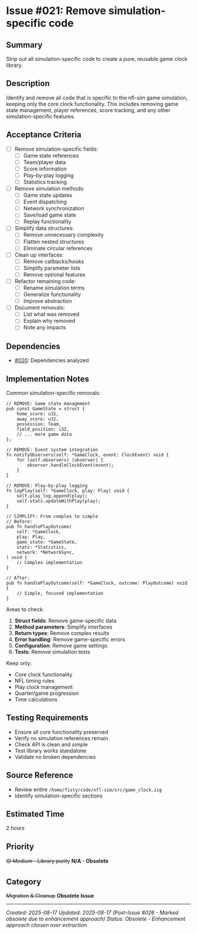 # Issue #021: Remove simulation-specific code

## Summary
Strip out all simulation-specific code to create a pure, reusable game clock library.

## Description
Identify and remove all code that is specific to the nfl-sim game simulation, keeping only the core clock functionality. This includes removing game state management, player references, score tracking, and any other simulation-specific features.

## Acceptance Criteria
- [ ] Remove simulation-specific fields:
  - [ ] Game state references
  - [ ] Team/player data
  - [ ] Score information
  - [ ] Play-by-play logging
  - [ ] Statistics tracking
- [ ] Remove simulation methods:
  - [ ] Game state updates
  - [ ] Event dispatching
  - [ ] Network synchronization
  - [ ] Save/load game state
  - [ ] Replay functionality
- [ ] Simplify data structures:
  - [ ] Remove unnecessary complexity
  - [ ] Flatten nested structures
  - [ ] Eliminate circular references
- [ ] Clean up interfaces:
  - [ ] Remove callbacks/hooks
  - [ ] Simplify parameter lists
  - [ ] Remove optional features
- [ ] Refactor remaining code:
  - [ ] Rename simulation terms
  - [ ] Generalize functionality
  - [ ] Improve abstraction
- [ ] Document removals:
  - [ ] List what was removed
  - [ ] Explain why removed
  - [ ] Note any impacts

## Dependencies
- [#020](020_dependency_analysis.md): Dependencies analyzed

## Implementation Notes
Common simulation-specific removals:

```zig
// REMOVE: Game state management
pub const GameState = struct {
    home_score: u32,
    away_score: u32,
    possession: Team,
    field_position: i32,
    // ... more game data
};

// REMOVE: Event system integration
fn notifyObservers(self: *GameClock, event: ClockEvent) void {
    for (self.observers) |observer| {
        observer.handleClockEvent(event);
    }
}

// REMOVE: Play-by-play logging
fn logPlay(self: *GameClock, play: Play) void {
    self.play_log.append(play);
    self.stats.updateWithPlay(play);
}

// SIMPLIFY: From complex to simple
// Before:
pub fn handlePlayOutcome(
    self: *GameClock,
    play: Play,
    game_state: *GameState,
    stats: *Statistics,
    network: *NetworkSync,
) void {
    // Complex implementation
}

// After:
pub fn handlePlayOutcome(self: *GameClock, outcome: PlayOutcome) void {
    // Simple, focused implementation
}
```

Areas to check:
1. **Struct fields**: Remove game-specific data
2. **Method parameters**: Simplify interfaces
3. **Return types**: Remove complex results
4. **Error handling**: Remove game-specific errors
5. **Configuration**: Remove game settings
6. **Tests**: Remove simulation tests

Keep only:
- Core clock functionality
- NFL timing rules
- Play clock management
- Quarter/game progression
- Time calculations

## Testing Requirements
- Ensure all core functionality preserved
- Verify no simulation references remain
- Check API is clean and simple
- Test library works standalone
- Validate no broken dependencies

## Source Reference
- Review entire `/home/fisty/code/nfl-sim/src/game_clock.zig`
- Identify simulation-specific sections

## Estimated Time
2 hours

## Priority
~~🟡 Medium - Library purity~~ **N/A - Obsolete**

## Category
~~Migration & Cleanup~~ **Obsolete Issue**

---
*Created: 2025-08-17*
*Updated: 2025-08-17 (Post-Issue #026 - Marked obsolete due to enhancement approach)*
*Status: Obsolete - Enhancement approach chosen over extraction*